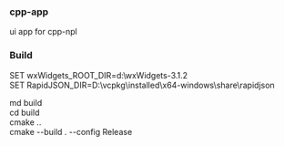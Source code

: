 ### cpp-app

ui app for cpp-npl  

### Build

SET wxWidgets_ROOT_DIR=d:\wxWidgets-3.1.2  
SET RapidJSON_DIR=D:\vcpkg\installed\x64-windows\share\rapidjson  

md build  
cd build  
cmake ..  
cmake --build . --config Release  



